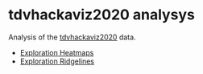tdvhackaviz2020 analysys
========================

Analysis of the [tdvhackaviz2020](https://github.com/CamembR/tdvhackaviz2020) data.

- [Exploration Heatmaps](https://camembr.github.io/tdv_hackaviz_2020/01_exploration.html)
- [Exploration Ridgelines](https://camembr.github.io/tdv_hackaviz_2020/01_exploration.html/01_exploration_ridgelines.html)
